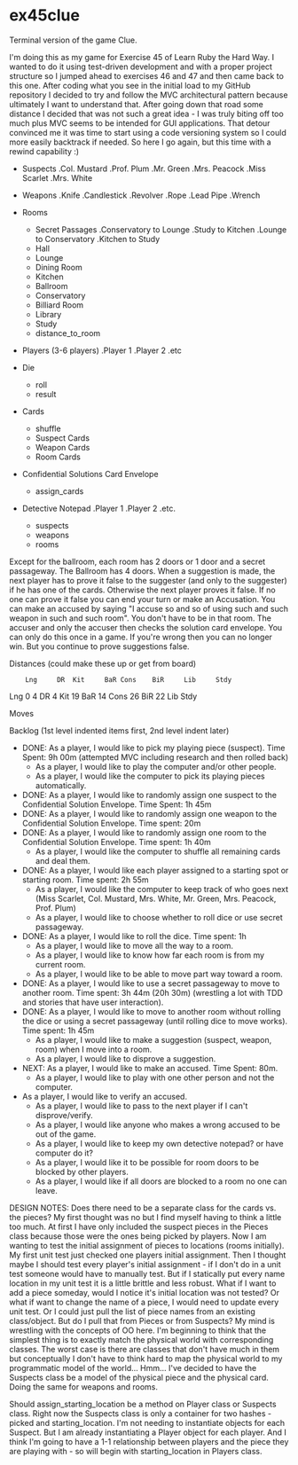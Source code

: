 ex45clue
========

Terminal version of the game Clue.

I'm doing this as my game for Exercise 45 of Learn Ruby the Hard Way.  I wanted to  do it using test-driven development and with a proper project structure so I jumped ahead to exercises 46 and 47 and then came back to this one.  After coding what you see in the initial load to my GitHub repository I decided to try and follow the MVC architectural pattern because ultimately I want to understand that. After going down that road some distance I decided that was not such a great idea - I was truly biting off too much plus MVC seems to be intended for GUI applications.  That detour convinced me it was time to start using a code versioning system so I could more easily backtrack if needed.  So here I go again, but this time with a rewind capability :)

* Suspects
.Col. Mustard
.Prof. Plum
.Mr. Green
.Mrs. Peacock
.Miss Scarlet
.Mrs. White

* Weapons
.Knife
.Candlestick
.Revolver
.Rope
.Lead Pipe
.Wrench

* Rooms
  - Secret Passages
    .Conservatory to Lounge
    .Study to Kitchen
    .Lounge to Conservatory
    .Kitchen to Study
  * Hall
  * Lounge
  * Dining Room
  * Kitchen
  * Ballroom
  * Conservatory
  * Billiard Room
  * Library
  * Study
  - distance_to_room
  
* Players (3-6 players)
.Player 1
.Player 2
.etc

* Die
  - roll
  - result

* Cards
  - shuffle
  * Suspect Cards
  * Weapon Cards
  * Room Cards

* Confidential Solutions Card Envelope
  - assign_cards

* Detective Notepad
.Player 1
.Player 2
.etc.
  - suspects
  - weapons
  - rooms

Except for the ballroom, each room has 2 doors or 1 door and a secret passageway.  The Ballroom has 4 doors.
When a suggestion is made, the next player has to prove it false to the suggester (and only to the suggester) if he has one of the cards.  Otherwise the next player proves it false.  If no one can prove it false you can end your turn or make an Accusation.
You can make an accused by saying "I accuse so and so of using such and such weapon in such and such room".  You don't have to be in that room. The accuser and only the accuser then checks the solution card envelope.  You can only do this once in a game.  If you're wrong then you can no longer win.  But you continue to prove suggestions false.

Distances (could make these up or get from board)

		Lng		DR	Kit		BaR	Cons	BiR		Lib		Stdy
Lng		0			4
DR 		4
Kit		19
BaR		14
Cons	26
BiR		22
Lib
Stdy

Moves

Backlog (1st level indented items first, 2nd level indent later)
* DONE: As a player, I  would like to pick my playing piece (suspect). Time Spent: 9h 00m (attempted MVC including research and then rolled back)
  * As a player, I would like to play the computer and/or other people.
  * As a player, I would like the computer to pick its playing pieces automatically.
* DONE: As a player, I would like to randomly assign one suspect to the Confidential Solution Envelope.  Time Spent: 1h 45m
* DONE: As a player, I would like to randomly assign one weapon to the Confidential Solution Envelope. Time spent: 20m
* DONE: As a player, I would like to randomly assign one room to the Confidential Solution Envelope. Time spent: 1h 40m
  * As a player, I would like the computer to shuffle all remaining cards and deal them.
* DONE: As a player, I would like each player assigned to a starting spot or starting room.  Time spent: 2h 55m
  * As a player, I would like the computer to keep track of who goes next (Miss Scarlet, Col. Mustard, Mrs. White, Mr. Green, Mrs. Peacock, Prof. Plum)
  * As a player, I would like to choose whether to roll dice or use secret passageway.
* DONE: As a player, I would like to roll the dice. Time spent: 1h
  * As a player, I would like to move all the way to a room.
  * As a player, I would like to know how far each room is from my current room.
  * As a player, I would like to be able to move part way toward a room.
* DONE: As a player, I would like to use a secret passageway to move to another room.  Time spent: 3h 44m (20h 30m) (wrestling a lot with TDD and stories that have user interaction).
* DONE: As a player, I would like to move to another room without rolling the dice or using a secret passageway (until rolling dice to move works). Time spent: 1h 45m
  * As a player, I would like to make a suggestion (suspect, weapon, room) when I move into a room.
  * As a player, I would like to disprove a suggestion.
* NEXT: As a player, I would like to make an accused. Time Spent: 80m.
  * As a player, I would like to play with one other person and not the computer.
* As a player, I would like to verify an accused.
  * As a player, I would like to pass to the next player if I can't disprove/verify.
  * As a player, I would like anyone who makes a wrong accused to be out of the game.
  * As a player, I would like to keep my own detective notepad? or have computer do it?
  * As a player, I would like it to be possible for room doors to be blocked by other players.
  * As a player, I would like if all doors are blocked to a room no one can leave.
  
DESIGN NOTES:
Does there need to be a separate class for the cards vs. the pieces?  My first thought was no but I find myself having to think a little too much.  At first I have only included the suspect pieces in the Pieces class because those were the ones being picked by players.  Now I am wanting to test the initial assignment of pieces to locations (rooms initially).  My first unit test just checked one players initial assignment.  Then I thought maybe I should test every player's initial assignment - if I don't do in a unit test someone would have to manually test.  But if I statically put every name location in my unit test it is a little brittle and less robust.  What if I want to add a piece someday, would I notice it's initial location was not tested?  Or what if want to change the name of a piece, I would need to update every unit test.  Or I could just pull the list of piece names from an existing class/object.  But do I pull that from Pieces or from Suspects?  My mind is wrestling with the concepts of OO here.  I'm beginning to think that the simplest thing is to exactly match the physical world with corresponding classes.  The worst case is there are classes that don't have much in them but conceptually I don't have to think hard to map the physical world to my programmatic model of the world... Hmm... 
I've decided to have the Suspects class be a model of the physical piece and the physical card.  Doing the same for weapons and rooms.

Should assign_starting_location be a method on Player class or Suspects class.  Right now the Suspects class is only a container for two hashes - picked and starting_location.  I'm not needing to instantiate objects for each Suspect.  But I am already instantiating a Player object for each player.  And I think I'm going to have a 1-1 relationship between players and the piece they are playing with - so will begin with starting_location in Players class.